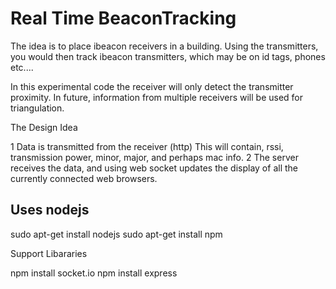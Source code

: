 Real Time BeaconTracking
=========================

The idea is to place ibeacon receivers in a building. Using the transmitters, you would then track ibeacon transmitters, which may be on id tags, phones etc....

In this experimental code the receiver will only detect the transmitter proximity. In future, information from multiple receivers will be used for triangulation.

The Design Idea

1 Data is transmitted from the receiver (http)
  This will contain, rssi, transmission power, minor, major, and perhaps mac info.
2 The server receives the data, and using web socket updates the display of all the currently connected web browsers.

Uses nodejs
-----------

sudo apt-get install nodejs
sudo apt-get install npm

Support Libararies

npm install socket.io
npm install express
